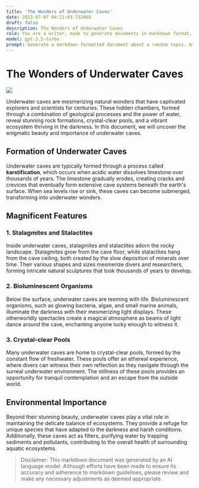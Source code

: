 ```yaml
---
title: 'The Wonders of Underwater Caves'
date: 2023-07-07 04:21:03.732868
draft: false
description: The Wonders of Underwater Caves
role: You are a writer, made to generate documents in markdown format. It is very important that all of the documents you generate are in valid markdown format.
model: gpt-3.5-turbo
prompt: Generate a markdown formatted document about a random topic. At the bottom, include a disclaimer explaining that the document was generated by you. The first line of the document should be the title. Make sure that the entire document is in proper markdown format, using a mix of various tags to make the document visually appealing.
---
```


# The Wonders of Underwater Caves

![](https://images.unsplash.com/photo-1565157500-cb37a9e76bc8)

Underwater caves are mesmerizing natural wonders that have captivated explorers and scientists for centuries. These hidden chambers, formed through a combination of geological processes and the power of water, reveal stunning rock formations, crystal-clear pools, and a vibrant ecosystem thriving in the darkness. In this document, we will uncover the enigmatic beauty and importance of underwater caves.

## Formation of Underwater Caves

Underwater caves are typically formed through a process called **karstification**, which occurs when acidic water dissolves limestone over thousands of years. The limestone gradually erodes, creating cracks and crevices that eventually form extensive cave systems beneath the earth's surface. When sea levels rise or sink, these caves can become submerged, transforming into underwater wonders.

## Magnificent Features

### 1. Stalagmites and Stalactites

Inside underwater caves, stalagmites and stalactites adorn the rocky landscape. Stalagmites grow from the cave floor, while stalactites hang from the cave ceiling, both created by the slow deposition of minerals over time. Their various shapes and sizes mesmerize divers and researchers, forming intricate natural sculptures that took thousands of years to develop.

### 2. Bioluminescent Organisms

Below the surface, underwater caves are teeming with life. Bioluminescent organisms, such as glowing bacteria, algae, and small marine animals, illuminate the darkness with their mesmerizing light displays. These otherworldly spectacles create a magical atmosphere as beams of light dance around the cave, enchanting anyone lucky enough to witness it.

### 3. Crystal-clear Pools

Many underwater caves are home to crystal-clear pools, formed by the constant flow of freshwater. These pools offer an ethereal experience, where divers can witness their own reflection as they navigate through the surreal underwater environment. The stillness of these pools provides an opportunity for tranquil contemplation and an escape from the outside world.

## Environmental Importance

Beyond their stunning beauty, underwater caves play a vital role in maintaining the delicate balance of ecosystems. They provide a refuge for unique species that have adapted to the darkness and harsh conditions. Additionally, these caves act as filters, purifying water by trapping sediments and pollutants, contributing to the overall health of surrounding aquatic ecosystems.

> Disclaimer: This markdown document was generated by an AI language model. Although efforts have been made to ensure its accuracy and adherence to markdown guidelines, please review and make any necessary adjustments as deemed appropriate.